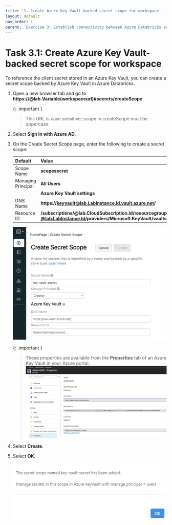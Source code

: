 ```yaml
---
title: '1. Create Azure Key Vault-backed secret scope for workspace'
layout: default
nav_order: 1
parent: 'Exercise 3: Establish connectivity between Azure Databricks and Azure Data Lake Storage (ADLS) Gen 2'
---
```


# Task 3.1: Create Azure Key Vault-backed secret scope for workspace

To reference the client secret stored in an Azure Key Vault, you can create a secret scope backed by Azure Key Vault in Azure Databricks.

1. Open a new browser tab and go to **https://@lab.Variable(workspaceurl)#secrets/createScope**.

    {: .important }
    > This URL is case sensitive; scope in createScope must be uppercase.

1. Select **Sign in with Azure AD**.    

1. On the Create Secret Scope page, enter the following to create a secret scope:

    | Default | Value |
    |:---------|:---------|
    | Scope Name   | **scopesecret**   |
    | Managing Principal   | **All Users**   |
    |      | **Azure Key Vault settings**   |
    | DNS Name   | **https://keyvault@lab.LabInstance.Id.vault.azure.net/**   |
    | Resource ID   | **/subscriptions/@lab.CloudSubscription.Id/resourcegroups/fabric-dpoc-@lab.LabInstance.Id/providers/Microsoft.KeyVault/vaults/keyvault@lab.LabInstance.Id**   |

    ![azure-kv-scope.png](../media/instructions254096/azure-kv-scope.png)

    {: .important }
    > These properties are available from the **Properties** tab of an Azure Key Vault in your Azure portal.
    > ![azure-kv.png](../media/instructions254096/azure-kv.png)

1. Select **Create**.

1. Select **OK**.

    ![secretConfirmed.jpg](../media/instructions254096/secretConfirmed.jpg)
